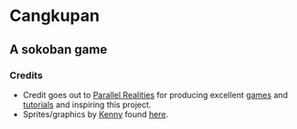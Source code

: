 # Cangkupan
## A sokoban game
### Credits
* Credit goes out to [Parallel Realities](https://www.parallelrealities.co.uk/) for producing excellent [games](https://www.parallelrealities.co.uk/games/) and [tutorials](https://www.parallelrealities.co.uk/tutorials/) and inspiring this project.
* Sprites/graphics by [Kenny](https://kenney.nl/) found [here](https://opengameart.org/content/sokoban-100-tiles).
